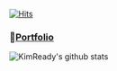 [![Hits](https://hits.seeyoufarm.com/api/count/incr/badge.svg?url=https%3A%2F%2Fgithub.com%2Fgjbae1212%2Fhit-counter)](https://hits.seeyoufarm.com)

### 🧑‍[Portfolio](https://polarized-rate-b90.notion.site/Who-is-ReadyKim-efa6dc1b0a4441eba50f3052b4a0ca2f)

 
![KimReady's github stats](https://github-readme-stats.vercel.app/api?username=KimReady&include_all_commits=true&theme=blue-green)
